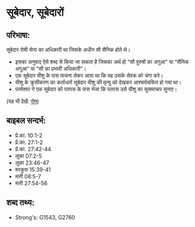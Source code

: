 # सूबेदार, सूबेदारों #

## परिभाषा: ##

सूबेदार रोमी सेना का अधिकारी था जिसके अधीन सौ सैनिक होते थे।

* इसका अनुवाद ऐसे शब्द से किया जा सकता है जिसका अर्थ हो “सौ पुरुषों का अगुआ” या “सैनिक अगुआ” या “सौ का प्रभावी अधिकारी”।
* एक सूबेदार यीशु के पास याचना लेकर आया था कि वह उसके सेवक को चंगा करे।
* यीशु के क्रूसीकरण का कर्ताधर्ता सूबेदार यीशु की मृत्यु को देखकर आश्चर्यचकित हो गया था।
* परमेश्वर ने एक सूबेदार को पतरस के पास भेजा कि पतरस उसे यीशु का सुसमाचार सुनाए।

(यह भी देखें: [रोम](../rome.md))

## बाइबल सन्दर्भ: ##

* प्रे.का. 10:1-2
* प्रे.का. 27:1-2
* प्रे.का. 27:42-44
* लूका 07:2-5
* लूका 23:46-47
* मरकुस 15:39-41
* मत्ती 08:5-7
* मत्ती 27:54-56

## शब्द तथ्य: ##

* Strong's: G1543, G2760
